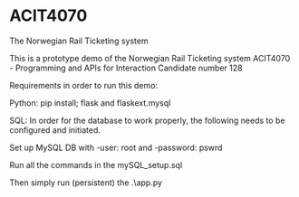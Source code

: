 # ACIT4070
The Norwegian Rail Ticketing system


This is a prototype demo of the Norwegian Rail Ticketing system
ACIT4070 - Programming and APIs for Interaction 
Candidate number 128


Requirements in order to run this demo:

Python:
pip install; flask and flaskext.mysql

SQL:
In order for the database to work properly, the following needs to be configured and initiated.

Set up MySQL DB with -user: root and -password: pswrd

Run all the commands in the mySQL_setup.sql

Then simply run (persistent) the .\app.py
